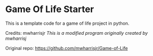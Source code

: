 # Game Of Life Starter

This is a template code for a game of life project in python.

Credits: mwharrisjr
*This is a modified program originally created by mwharrisj*

Original repo: https://github.com/mwharrisjr/Game-of-Life
